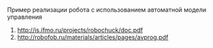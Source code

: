 Пример реализации робота с использованием автоматной модели управления
1. http://is.ifmo.ru/projects/robochuck/doc.pdf
2. http://robofob.ru/materials/articles/pages/avprog.pdf